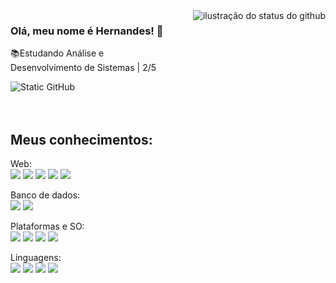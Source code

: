 <img align='right' src="https://github-readme-stats.vercel.app/api?username=Harthuz&show_icons=true&title_color=a1bdff&text_color=07118c&icon_color=02027a&bg_color=cfcffc&cache_seconds=2300" alt="ilustração do status do github">

### Olá, meu nome é Hernandes! 👋
<p>📚Estudando Análise e <br>Desenvolvimento de Sistemas | 2/5 </p>

<img src="https://img.shields.io/static/v1?label=Overview&message=HERNANDES&color=a1bdff&style=for-the-badge&logo=GitHub" alt="Static GitHub">

<br>
<br>
<br>
  
## Meus conhecimentos:

<p>Web: <br>
<img src = "https://img.shields.io/badge/-HTML5-E34F26?style=flat&logo=html5&logoColor=white"> <img src = "https://img.shields.io/badge/-CSS3-1572B6?style=flat&logo=css3&logoColor=white">
<img src="https://img.shields.io/badge/-Bootstrap-563D7C?style=flat&logo=bootstrap&logoColor=white">
<img src="https://img.shields.io/badge/-JavaScript-eed718?style=flat&logo=javascript&logoColor=ffffff">
<img src="https://img.shields.io/badge/-Node.js-3C873A?style=flat&logo=Node.js&logoColor=white">

<p>Banco de dados: <br>
<img src="https://img.shields.io/badge/-MySQL-F29111?style=flat&logo=mysql&logoColor=FFFFFF">
<img src="https://img.shields.io/badge/Microsoft_SQL_Server-CC2927">

<p>Plataformas e SO: <br>
<img src="http://img.shields.io/badge/-Git-F1502F?style=flat&logo=git&logoColor=FFFFFF">
<img src="http://img.shields.io/badge/-Github-000000?style=flat&logo=github&logoColor=FFFFFF">
<img src="https://img.shields.io/badge/Linux-FCC624?style=flat&logo=linux&logoColor=black">
<img src="https://img.shields.io/badge/Figma-F24E1E?style=flat&logo=figma&logoColor=white">

<p>Linguagens: <br>
<img src="https://img.shields.io/badge/python-3670A0?style=flat&logo=python&logoColor=f0d656">
<img src="https://img.shields.io/badge/Java-ED8B00?style=flat&logo=openjdk&logoColor=white">
<img src="https://img.shields.io/badge/Kotlin-7F52FF?style=flat&logo=Kotlin&logoColor=white">
<img src="https://img.shields.io/badge/C++-00599C?style=flat&logo=C%2B%2B&logoColor=white">
